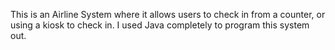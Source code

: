 This is an Airline System where it allows users to check in from a counter, or using a kiosk to check in. I used Java completely to program this system out.

